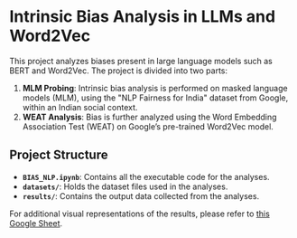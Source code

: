 # Intrinsic Bias Analysis in LLMs and Word2Vec

This project analyzes biases present in large language models such as BERT and Word2Vec. The project is divided into two parts:

1. **MLM Probing**: Intrinsic bias analysis is performed on masked language models (MLM), using the "NLP Fairness for India" dataset from Google, within an Indian social context.
2. **WEAT Analysis**: Bias is further analyzed using the Word Embedding Association Test (WEAT) on Google’s pre-trained Word2Vec model.

## Project Structure

- **`BIAS_NLP.ipynb`**: Contains all the executable code for the analyses.
- **`datasets/`**: Holds the dataset files used in the analyses.
- **`results/`**: Contains the output data collected from the analyses.

For additional visual representations of the results, please refer to [this Google Sheet](https://docs.google.com/spreadsheets/d/1tD63w9kBZswpYZK6qiuC-bBxE1K32WNjRVj_acXpBO4/edit?usp=sharing).
